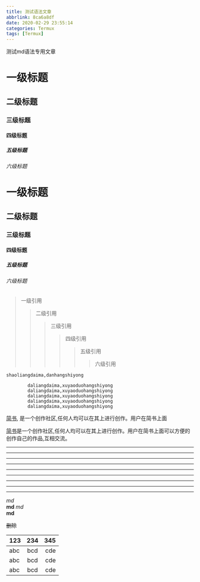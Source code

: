 ```yaml
---
title: 测试语法文章
abbrlink: 8ca6a8df
date: 2020-02-29 23:55:14
categories: Termux
tags: [Termux]
---
```

测试md语法专用文章
<!--more-->
# 一级标题
## 二级标题
### 三级标题
#### 四级标题
##### 五级标题
###### 六级标题

# 一级标题 #
## 二级标题 ##
### 三级标题 ###
#### 四级标题 ####
##### 五级标题 #####
###### 六级标题 #####

> 一级引用
>> 二级引用
>>> 三级引用
>>>> 四级引用
>>>>> 五级引用
>>>>>> 六级引用

` shaoliangdaima,danhangshiyong `

```
        daliangdaima,xuyaoduohangshiyong
        daliangdaima,xuyaoduohangshiyong
        daliangdaima,xuyaoduohangshiyong
        daliangdaima,xuyaoduohangshiyong
        daliangdaima,xuyaoduohangshiyong
```

[简书](https://www.jianshu.com "创作你的创作"),
是一个创作社区,任何人均可以在其上进行创作。用户在简书上面

[简书]: https://www.jianshu.com "创作你的创作"
[简书]是一个创作社区,任何人均可以在其上进行创作。用户在简书上面可以方便的创作自己的作品,互相交流。

---
- - -
------
***
* * *
******
___
_ _ _
______

*md*    
**md**
_md_   
 __md__

~~删除~~

|123|234|345|
|:-|:-:|-:|
|abc|bcd|cde|
|abc|bcd|cde|
|abc|bcd|cde|


